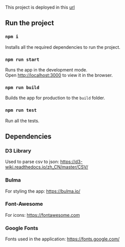This project is deployed in this [url](https://music-app-react.netlify.com/)

## Run the project

### `npm i`

Installs all the required dependencies to run the project.

### `npm run start`

Runs the app in the development mode.<br />
Open [http://localhost:3000](http://localhost:3000) to view it in the browser.

### `npm run build`

Builds the app for production to the `build` folder.<br />

### `npm run test`

Run all the tests.<br />


## Dependencies

### D3 Library

Used to parse csv to json: https://d3-wiki.readthedocs.io/zh_CN/master/CSV/

### Bulma

For styling the app: https://bulma.io/

### Font-Awesome

For icons: https://fontawesome.com

### Google Fonts

Fonts used in the application: https://fonts.google.com/

